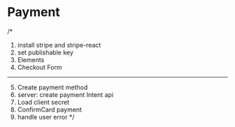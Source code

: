 # Payment
/*
1. install stripe and stripe-react
2. set publishable key
3. Elements
4. Checkout Form
-----
5. Create payment method
6. server: create payment Intent api
7. Load client secret
8. ConfirmCard payment
9. handle user error
*/
